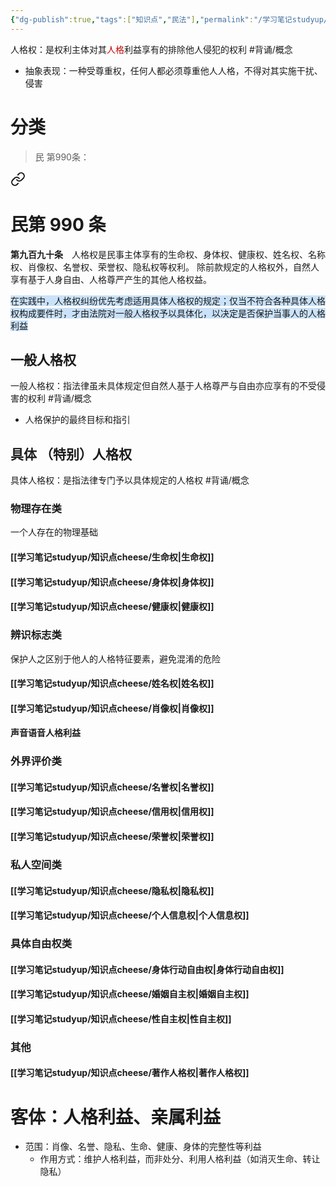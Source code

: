 ```yaml
---
{"dg-publish":true,"tags":["知识点","民法"],"permalink":"/学习笔记studyup/知识点cheese/人格权/","dgPassFrontmatter":true,"created":"2024-07-12T15:31:09.449+08:00","updated":"2024-10-30T21:29:02.112+08:00"}
---
```


人格权：是权利主体对其<font color="#c00000">人格</font>利益享有的排除他人侵犯的权利 #背诵/概念 
- 抽象表现：一种受尊重权，任何人都必须尊重他人人格，不得对其实施干扰、侵害
# 分类
> 民 第990条：
<div class="transclusion internal-embed is-loaded"><a class="markdown-embed-link" href="////#t990" aria-label="Open link"><svg xmlns="http://www.w3.org/2000/svg" width="24" height="24" viewBox="0 0 24 24" fill="none" stroke="currentColor" stroke-width="2" stroke-linecap="round" stroke-linejoin="round" class="svg-icon lucide-link"><path d="M10 13a5 5 0 0 0 7.54.54l3-3a5 5 0 0 0-7.07-7.07l-1.72 1.71"></path><path d="M14 11a5 5 0 0 0-7.54-.54l-3 3a5 5 0 0 0 7.07 7.07l1.71-1.71"></path></svg></a><div class="markdown-embed">

<div class="markdown-embed-title">

# 民第 990 条

</div>


**第九百九十条**　人格权是民事主体享有的生命权、身体权、健康权、姓名权、名称权、肖像权、名誉权、荣誉权、隐私权等权利。
除前款规定的人格权外，自然人享有基于人身自由、人格尊严产生的其他人格权益。 

</div></div>


<span style="background:rgba(160, 204, 246, 0.55)">在实践中，人格权纠纷优先考虑适用具体人格权的规定；仅当不符合各种具体人格权构成要件时，才由法院对一般人格权予以具体化，以决定是否保护当事人的人格利益</span>
## 一般人格权 
一般人格权：指法律虽未具体规定但自然人基于人格尊严与自由亦应享有的不受侵害的权利 #背诵/概念 
- 人格保护的最终目标和指引

## 具体 （特别）人格权
具体人格权：是指法律专门予以具体规定的人格权 #背诵/概念 
### 物理存在类
一个人存在的物理基础
#### [[学习笔记studyup/知识点cheese/生命权\|生命权]]
#### [[学习笔记studyup/知识点cheese/身体权\|身体权]]
#### [[学习笔记studyup/知识点cheese/健康权\|健康权]]
### 辨识标志类
保护人之区别于他人的人格特征要素，避免混淆的危险
#### [[学习笔记studyup/知识点cheese/姓名权\|姓名权]]
#### [[学习笔记studyup/知识点cheese/肖像权\|肖像权]]
#### 声音语音人格利益
### 外界评价类
#### [[学习笔记studyup/知识点cheese/名誉权\|名誉权]]
#### [[学习笔记studyup/知识点cheese/信用权\|信用权]]
#### [[学习笔记studyup/知识点cheese/荣誉权\|荣誉权]]
### 私人空间类
#### [[学习笔记studyup/知识点cheese/隐私权\|隐私权]]
#### [[学习笔记studyup/知识点cheese/个人信息权\|个人信息权]]
### 具体自由权类
#### [[学习笔记studyup/知识点cheese/身体行动自由权\|身体行动自由权]]
#### [[学习笔记studyup/知识点cheese/婚姻自主权\|婚姻自主权]]
#### [[学习笔记studyup/知识点cheese/性自主权\|性自主权]]
### 其他
#### [[学习笔记studyup/知识点cheese/著作人格权\|著作人格权]]

# 客体：人格利益、亲属利益
- 范围：肖像、名誉、隐私、生命、健康、身体的完整性等利益
	- 作用方式：维护人格利益，而非处分、利用人格利益（如消灭生命、转让隐私）